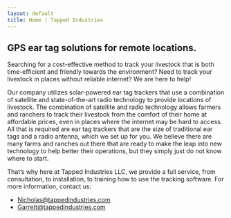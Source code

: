 ```yaml
---
layout: default
title: Home | Tapped Industries
---
```

## GPS ear tag solutions for remote locations.

Searching for a cost-effective method to track your livestock that is both time-efficient
and friendly towards the environment? Need to track your livestock in places without
reliable internet? We are here to help!

Our company utilizes solar-powered ear tag trackers that use a combination of
satellite and state-of-the-art radio technology to provide locations of livestock.
The combination of satellite and radio technology allows farmers and ranchers to
track their livestock from the comfort of their home at affordable prices, even
in places where the internet may be hard to access. All that is required are ear
tag trackers that are the size of traditional ear tags and a radio antenna, which
we set up for you. We believe there are many farms and ranches out there that
are ready to make the leap into new technology to help better their operations,
but they simply just do not know where to start.

That’s why here at Tapped Industries LLC, we provide a full service, from consultation,
to installation, to training how to use the tracking software. For more information,
contact us: 

- [Nicholas@tappedindustries.com](mailto:Nicholas@tappedindustries.com)
- [Garrett@tappedindustries.com](mailto:Garrett@tappedindustries.com)
